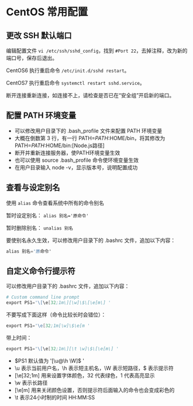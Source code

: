 # CentOS 常用配置

## 更改 SSH 默认端口

编辑配置文件 `vi /etc/ssh/sshd_config`，找到 `#Port 22`，去掉注释，改为新的端口号，保存后退出。

CentOS6 执行重启命令 `/etc/init.d/sshd restart`。

CentOS7 执行重启命令 `systemctl restart sshd.service`。

断开连接重新连接，如连接不上，请检查是否已在“安全组”开启新的端口。

## 配置 PATH 环境变量

* 可以修改用户目录下的 .bash_profile 文件来配置 PATH 环境变量
* 大概在倒数第 3 行，有一行 PATH=$PATH:$HOME/bin，将其修改为 PATH=$PATH:$HOME/bin:[Node.js路径]
* 断开并重新连接服务器，使PATH环境变量生效
* 也可以使用 source .bash_profile 命令使环境变量生效
* 在用户目录输入 node -v，显示版本号，说明配置成功

## 查看与设定别名

使用 `alias` 命令查看系统中所有的命令别名

暂时设定别名：
`alias 别名='原命令'`

暂时删除别名：
`unalias 别名`

要使别名永久生效，可以修改用户目录下的 .bashrc 文件，追加以下内容：

```s
alias 别名='原命令'
```

## 自定义命令行提示符

可以修改用户目录下的 .bashrc 文件，追加以下内容：

```s
# Custom command line prompt
export PS1='\[\e[32;1m\][\w]\$\[\e[m\] '
```

不要写成下面这样（命令比较长时会错位）：

```s
export PS1='\e[32;1m[\w]\$\e[m '
```

带上时间：

```s
export PS1='\[\e[32;1m\][\t \w]\$\[\e[m\] '
```

* $PS1 默认值为 '[\u@\h \W]\$ '
* \u 表示当前用户名，\h 表示短主机名，\W 表示短路径，\$ 表示提示符
* \[\e[32;1m\] 用来设置字体颜色，32 代表绿色，1 代表高亮显示
* \w 表示长路径
* \[\e[m\] 用来关闭颜色设置，否则提示符后面输入的命令也会变成彩色的
* \t 表示24小时制的时间 HH:MM:SS
